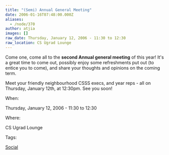 ```yaml
---
title: "(Semi) Annual General Meeting"
date: 2006-01-16T07:48:00.000Z
aliases:
  - /node/370
author: atjia
images: []
raw_date: Thursday, January 12, 2006 - 11:30 to 12:30
raw_location: CS Ugrad Lounge
---
```


Come one, come all to the **second Annual general meeting** of this year! It's a great time to come out, possibly enjoy some refreshments put out (to entice you to come), and share your thoughts and opinions on the coming term.

Meet your friendly neighbourhood CSSS execs, and year reps - all on Thursday, January 12th, at 12:30pm. See you soon!

When: 

Thursday, January 12, 2006 - 11:30 to 12:30

Where: 

CS Ugrad Lounge

Tags: 

[Social](/social)
